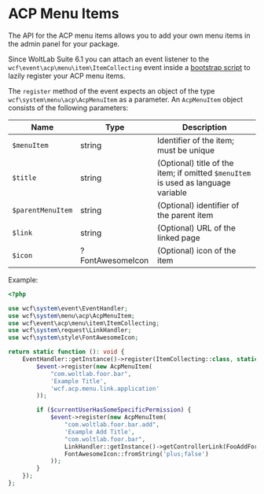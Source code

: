 # ACP Menu Items

The API for the ACP menu items allows you to add your own menu items in the admin panel for your package.

Since WoltLab Suite 6.1 you can attach an event listener to the `wcf\event\acp\menu\item\ItemCollecting` event inside a [bootstrap script](../package/bootstrap-scripts.md) to lazily register your ACP menu items.

The `register` method of the event expects an object of the type `wcf\system\menu\acp\AcpMenuItem` as a parameter. An `AcpMenuItem` object consists of the following parameters:

| Name | Type | Description |
|------|------|-------------|
| `$menuItem` | string | Identifier of the item; must be unique |
| `$title` | string | (Optional) title of the item; if omitted `$menuItem` is used as language variable |
| `$parentMenuItem` | string | (Optional) identifier of the parent item |
| `$link` | string | (Optional) URL of the linked page |
| `$icon` | ?FontAwesomeIcon | (Optional) icon of the item |

Example:

```php
<?php

use wcf\system\event\EventHandler;
use wcf\system\menu\acp\AcpMenuItem;
use wcf\event\acp\menu\item\ItemCollecting;
use wcf\system\request\LinkHandler;
use wcf\system\style\FontAwesomeIcon;

return static function (): void {
    EventHandler::getInstance()->register(ItemCollecting::class, static function (ItemCollecting $event) {
        $event->register(new AcpMenuItem(
            "com.woltlab.foor.bar",
            'Example Title',
            'wcf.acp.menu.link.application'
        ));

        if ($currentUserHasSomeSpecificPermission) {
            $event->register(new AcpMenuItem(
                "com.woltlab.foor.bar.add",
                'Example Add Title',
                "com.woltlab.foor.bar",
                LinkHandler::getInstance()->getControllerLink(FooAddForm::class),
                FontAwesomeIcon::fromString('plus;false')
            ));
        }
    });
};
```
